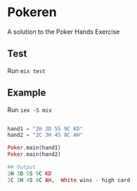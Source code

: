 
# Pokeren

A solution to the Poker Hands Exercise

## Test

 Run `mix test`

## Example
Run `iex -S mix`
```elixir

hand1 = "2H 3D 5S 9C KD"
hand2 = "2C 3H 4S 8C AH"

Poker.main(hand1) 
Poker.main(hand2) 

## Output
2H 3D 5S 9C KD
2C 3H 4S 8C AH,  White wins - high card 


